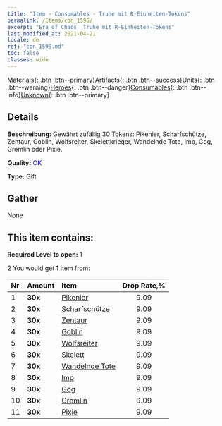 ```yaml
---
title: "Item - Consumables - Truhe mit R-Einheiten-Tokens"
permalink: /Items/con_1596/
excerpt: "Era of Chaos  Truhe mit R-Einheiten-Tokens"
last_modified_at: 2021-04-21
locale: de
ref: "con_1596.md"
toc: false
classes: wide
---
```

 [Materials](/de/Items/){: .btn .btn--primary}[Artifacts](/de/Items/Artifacts/){: .btn .btn--success}[Units](/de/Items/Units/){: .btn .btn--warning}[Heroes](/de/Items/Heroes/){: .btn .btn--danger}[Consumables](/de/Items/Consumables/){: .btn .btn--info}[Unknown](/de/Items/Unknown/){: .btn .btn--primary}

## Details
 **Beschreibung:** Gewährt zufällig 30 Tokens: Pikenier, Scharfschütze, Zentaur, Goblin, Wolfsreiter, Skelettkrieger, Wandelnde Tote, Imp, Gog, Gremlin oder Pixie.

 **Quality:** <span style="color: #0000CD">OK</span>

 **Type:** Gift

## Gather

  None

## This item contains:

 **Required Level to open:** 1

 2 You would get **1** item  from:

  | Nr | Amount |     Item    | Drop Rate,% |
  |:---|:-------|:------------|:---------:|
  | 1 |  **30x** | [Pikenier](/de/Items/unt_190/) | 9.09 | 
  | 2 |  **30x** | [Scharfschütze](/de/Items/unt_191/) | 9.09 | 
  | 3 |  **30x** | [Zentaur](/de/Items/unt_199/) | 9.09 | 
  | 4 |  **30x** | [Goblin](/de/Items/unt_217/) | 9.09 | 
  | 5 |  **30x** | [Wolfsreiter](/de/Items/unt_218/) | 9.09 | 
  | 6 |  **30x** | [Skelett](/de/Items/unt_208/) | 9.09 | 
  | 7 |  **30x** | [Wandelnde Tote](/de/Items/unt_209/) | 9.09 | 
  | 8 |  **30x** | [Imp](/de/Items/unt_226/) | 9.09 | 
  | 9 |  **30x** | [Gog](/de/Items/unt_227/) | 9.09 | 
  | 10 |  **30x** | [Gremlin](/de/Items/unt_235/) | 9.09 | 
  | 11 |  **30x** | [Pixie](/de/Items/unt_262/) | 9.09 | 
